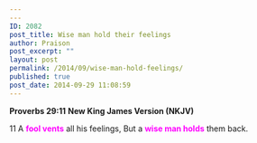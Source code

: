 ```yaml
---
---
ID: 2082
post_title: Wise man hold their feelings
author: Praison
post_excerpt: ""
layout: post
permalink: /2014/09/wise-man-hold-feelings/
published: true
post_date: 2014-09-29 11:08:59
---
```

<strong>Proverbs 29:11</strong>
<strong> New King James Version (NKJV)</strong>

11 A <span style="color: #ff00ff;"><strong>fool vents</strong></span> all his feelings,
But a <span style="color: #ff00ff;"><strong>wise man holds</strong></span> them back.